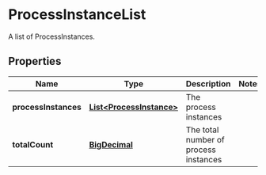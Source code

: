 

# ProcessInstanceList

A list of ProcessInstances.
## Properties

Name | Type | Description | Notes
------------ | ------------- | ------------- | -------------
**processInstances** | [**List&lt;ProcessInstance&gt;**](ProcessInstance.md) | The process instances | 
**totalCount** | [**BigDecimal**](BigDecimal.md) | The total number of process instances | 



